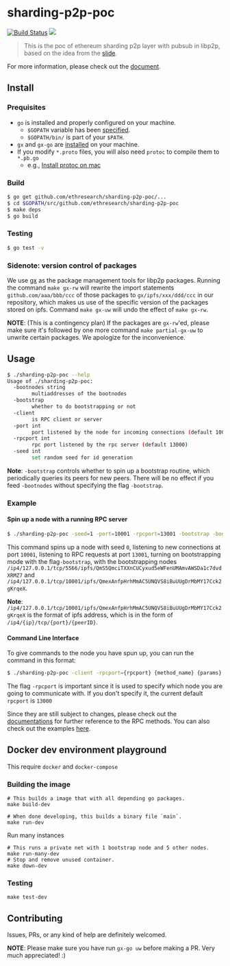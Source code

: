 # sharding-p2p-poc

[![Build Status](https://travis-ci.org/ethresearch/sharding-p2p-poc.svg?branch=master)](https://travis-ci.org/ethresearch/sharding-p2p-poc) [![](https://img.shields.io/badge/gitter-sharding--p2p--poc-ed1965.svg)](https://gitter.im/ethresearch/sharding-p2p-poc)

> This is the poc of ethereum sharding p2p layer with pubsub in libp2p, based on the idea from the [slide](
https://docs.google.com/presentation/d/11a0jibNz0fyUnsWt9fa2MmghHANdHAAABa0TV7EieHs/edit?usp=sharing).

For more information, please check out the [document](https://github.com/ethresearch/sharding-p2p-poc/blob/master/docs/README.md).

## Install

### Prequisites
- `go` is installed and properly configured on your machine.  
    - `$GOPATH` variable has been [specified](https://github.com/golang/go/wiki/GOPATH).
    - `$GOPATH/bin/` is part of your `$PATH`.
- `gx` and `gx-go` are [installed](https://github.com/whyrusleeping/gx) on your machine. 
- If you modify `*.proto` files, you will also need `protoc` to compile them to `*.pb.go`
    - e.g., [Install protoc on mac](https://medium.com/@erika_dike/installing-the-protobuf-compiler-on-a-mac-a0d397af46b8)

### Build
```bash
$ go get github.com/ethresearch/sharding-p2p-poc/...
$ cd $GOPATH/src/github.com/ethresearch/sharding-p2p-poc
$ make deps
$ go build
```

### Testing
```bash
$ go test -v
```

### Sidenote: version control of packages
We use [gx](https://github.com/whyrusleeping/gx) as the package management tools for libp2p packages. Running the command `make gx-rw` will rewrite the import statements `github.com/aaa/bbb/ccc` of those packages to `gx/ipfs/xxx/ddd/ccc` in our repository, which makes us use of the specific version of the packages stored on ipfs.
Command `make gx-uw` will undo the effect of `make gx-rw`.

**NOTE**: (This is a contingency plan) If the packages are `gx-rw`'ed, please make sure it's followed by one more command `make partial-gx-uw` to unwrite certain packages. We apologize for the inconvenience.

## Usage
```bash
$ ./sharding-p2p-poc --help
Usage of ./sharding-p2p-poc:
  -bootnodes string
    	multiaddresses of the bootnodes
  -bootstrap
    	whether to do bootstrapping or not
  -client
    	is RPC client or server
  -port int
    	port listened by the node for incoming connections (default 10000)
  -rpcport int
    	rpc port listened by the rpc server (default 13000)
  -seed int
    	set random seed for id generation
```
**Note**: `-bootstrap` controls whether to spin up a bootstrap routine, which periodically queries its peers for new peers. There will be no effect if you feed `-bootnodes` without specifying the flag `-bootstrap`.
### Example

#### Spin up a node with a running RPC server

```bash
$ ./sharding-p2p-poc -seed=1 -port=10001 -rpcport=13001 -bootstrap -bootnodes=/ip4/127.0.0.1/tcp/5566/ipfs/QmS5QmciTXXnCUCyxud5eWFenUMAmvAWSDa1c7dvdXRMZ7,/ip4/127.0.0.1/tcp/10001/ipfs/QmexAnfpHrhMmAC5UNQVS8iBuUUgDrMbMY17Cck2gKrqeX
```
This command spins up a node with seed `0`, listening to new connections at port `10001`, listening to RPC requests at port `13001`, turning on bootstrapping mode with the flag`-bootstrap`, with the bootstrapping nodes `/ip4/127.0.0.1/tcp/5566/ipfs/QmS5QmciTXXnCUCyxud5eWFenUMAmvAWSDa1c7dvdXRMZ7` and `/ip4/127.0.0.1/tcp/10001/ipfs/QmexAnfpHrhMmAC5UNQVS8iBuUUgDrMbMY17Cck2gKrqeX`.

**Note**: `/ip4/127.0.0.1/tcp/10001/ipfs/QmexAnfpHrhMmAC5UNQVS8iBuUUgDrMbMY17Cck2gKrqeX` is the format of ipfs address, which is in the form of `/ip4/{ip}/tcp/{port}/{peerID}`.

#### Command Line Interface
To give commands to the node you have spun up, you can run the command in this format:

```bash
$ ./sharding-p2p-poc -client -rpcport={rpcport} {method_name} {params}
```
The flag `-rpcport` is important since it is used to specify which node you are going to communicate with. If you don't specify it, the current default `rpcport` is `13000`

Since they are still subject to changes, please check out the [documentations](https://notes.ethereum.org/-0j1baijSJWwm5qn2GKBIA?both) for further reference to the RPC methods. You can also check out the examples [here](https://github.com/ethresearch/sharding-p2p-poc/tree/master/cli-example).

## Docker dev environment playground

This require `docker` and `docker-compose`

### Building the image

```
# This builds a image that with all depending go packages.
make build-dev
```

```
# When done developing, this builds a binary file `main`.
make run-dev
```

Run many instances

```
# This runs a private net with 1 bootstrap node and 5 other nodes.
make run-many-dev
# Stop and remove unused container.
make down-dev
```

### Testing

```
make test-dev
```

## Contributing

Issues, PRs, or any kind of help are definitely welcomed.

**NOTE**: Please make sure you have run `gx-go uw` before making a PR. Very much appreciated! :)
